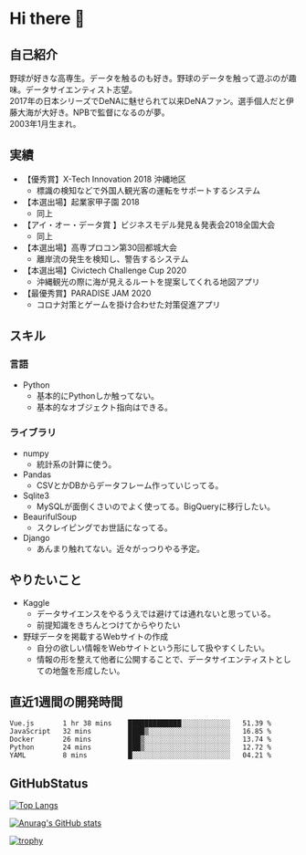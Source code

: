 # Hi there 👋
## 自己紹介
野球が好きな高専生。データを触るのも好き。野球のデータを触って遊ぶのが趣味。データサイエンティスト志望。  
2017年の日本シリーズでDeNAに魅せられて以来DeNAファン。選手個人だと伊藤大海が大好き。NPBで監督になるのが夢。  
2003年1月生まれ。

## 実績
- 【優秀賞】X-Tech Innovation 2018 沖縄地区
  - 標識の検知などで外国人観光客の運転をサポートするシステム  
- 【本選出場】起業家甲子園 2018
  - 同上
- 【アイ・オー・データ賞	】ビジネスモデル発見＆発表会2018全国大会
  - 同上
- 【本選出場】高専プロコン第30回都城大会
  - 離岸流の発生を検知し、警告するシステム
- 【本選出場】Civictech Challenge Cup 2020
  - 沖縄観光の際に海が見えるルートを提案してくれる地図アプリ
- 【最優秀賞】PARADISE JAM 2020
  - コロナ対策とゲームを掛け合わせた対策促進アプリ

## スキル
### 言語
- Python
  - 基本的にPythonしか触ってない。
  - 基本的なオブジェクト指向はできる。
### ライブラリ
- numpy
  - 統計系の計算に使う。
- Pandas
  - CSVとかDBからデータフレーム作っていじってる。
- Sqlite3
  - MySQLが面倒くさいのでよく使ってる。BigQueryに移行したい。
- BeaurifulSoup
  - スクレイピングでお世話になってる。
- Django
  - あんまり触れてない。近々がっつりやる予定。

## やりたいこと
- Kaggle
  - データサイエンスをやるうえでは避けては通れないと思っている。
  - 前提知識をきちんとつけてからやりたい
- 野球データを掲載するWebサイトの作成
  - 自分の欲しい情報をWebサイトという形にして扱やすくしたい。
  - 情報の形を整えて他者に公開することで、データサイエンティストとしての地盤を形成したい。


## 直近1週間の開発時間
<!--START_SECTION:waka-->
```text
Vue.js       1 hr 38 mins    █████████████░░░░░░░░░░░░   51.39 % 
JavaScript   32 mins         ████▒░░░░░░░░░░░░░░░░░░░░   16.85 % 
Docker       26 mins         ███▒░░░░░░░░░░░░░░░░░░░░░   13.74 % 
Python       24 mins         ███▒░░░░░░░░░░░░░░░░░░░░░   12.72 % 
YAML         8 mins          █░░░░░░░░░░░░░░░░░░░░░░░░   04.21 % 
```
<!--END_SECTION:waka-->

## GitHubStatus
[![Top Langs](https://github-readme-stats.vercel.app/api/top-langs/?username=hundo303)](https://github.com/anuraghazra/github-readme-stats)

[![Anurag's GitHub stats](https://github-readme-stats.vercel.app/api?username=hundo303)](https://github.com/anuraghazra/github-readme-stats)

[![trophy](https://github-profile-trophy.vercel.app/?username=hundo303)](https://github.com/ryo-ma/github-profile-trophy)


